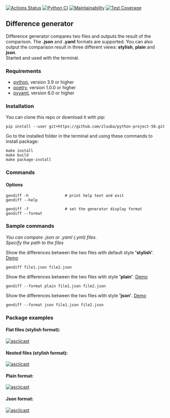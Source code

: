 [![Actions Status](https://github.com/zluuba/python-project-50/workflows/hexlet-check/badge.svg)](https://github.com/zluuba/python-project-50/actions) 
[![Python CI](https://github.com/zluuba/python-project-50/actions/workflows/pyci.yml/badge.svg)](https://github.com/zluuba/python-project-50/actions/workflows/pyci.yml)
[![Maintainability](https://api.codeclimate.com/v1/badges/83963175416f052072a8/maintainability)](https://codeclimate.com/github/zluuba/python-project-50/maintainability) 
[![Test Coverage](https://api.codeclimate.com/v1/badges/83963175416f052072a8/test_coverage)](https://codeclimate.com/github/zluuba/python-project-50/test_coverage)


## Difference generator
Difference generator compares two files and outputs the result of the comparison. The **.json** and **.yaml** formats are supported.
You can also output the comparison result in three different views: **stylish**, **plain** and **json**. </br>
Started and used with the terminal. </br>


### Requirements
- [python](https://www.python.org/), version 3.9 or higher
- [poetry](https://python-poetry.org/), version 1.0.0 or higher
- [pyyaml](https://pyyaml.org/), version 6.0 or higher


### Installation 

You can clone this repo or download it with pip:
```ch
pip install --user git+https://github.com/zluuba/python-project-50.git
```

Go to the installed folder in the terminal and using these commands to install package:
```ch
make install
make build
make package-install
```

### Commands
#### Options

```ch
gendiff -h                # print help text and exit
gendiff --help

gendiff -f                # set the generator display format
gendiff --format
```

### Sample commands
*You can compare .json or .yaml (.yml) files.* </br>
*Specify the path to the files* </br>

Show the differences between the two files with default style **'stylish'**.
[Demo](https://github.com/zluuba/python-project-50#nested-files-stylish-format)
```ch
gendiff file1.json file2.json
```

Show the differences between the two files with style **'plain'**.
[Demo](https://github.com/zluuba/python-project-50#plain-format)
```ch
gendiff --format plain file1.json file2.json
```

Show the differences between the two files with style **'json'**.
[Demo](https://github.com/zluuba/python-project-50#json-format)
```ch
gendiff --format json file1.json file2.json
```


### Package examples

#### Flat files (stylish format):
[![asciicast](https://asciinema.org/a/NhNSYNMJvnWCl2lOep6MM3mJ9.svg)](https://asciinema.org/a/NhNSYNMJvnWCl2lOep6MM3mJ9)


#### Nested files (stylish format):
[![asciicast](https://asciinema.org/a/tHGzpIpe4u93imAMITANqZ3fW.svg)](https://asciinema.org/a/tHGzpIpe4u93imAMITANqZ3fW)


#### Plain format:
[![asciicast](https://asciinema.org/a/WUOBYxL3JIfWbidEeasDnOwfB.svg)](https://asciinema.org/a/WUOBYxL3JIfWbidEeasDnOwfB)


#### Json format:
[![asciicast](https://asciinema.org/a/ENsHFwq1ET33gH1JZX3x4zavZ.svg)](https://asciinema.org/a/ENsHFwq1ET33gH1JZX3x4zavZ)
